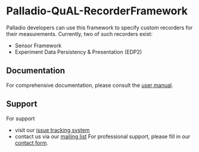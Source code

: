 # Palladio-QuAL-RecorderFramework
Palladio developers can use this framework to specify custom recorders for their measurements. Currently, two
of such recorders exist:
* Sensor Framework
* Experiment Data Persistency & Presentation (EDP2)

## Documentation
For comprehensive documentation, please consult the [user manual](https://github.com/user-attachments/files/15522186/QualityAnalysisLab.pdf).

## Support
For support
* visit our [issue tracking system](https://palladio-simulator.com/jira)
* contact us via our [mailing list](https://lists.ira.uni-karlsruhe.de/mailman/listinfo/palladio-dev)
For professional support, please fill in our [contact form](http://www.palladio-simulator.com/about_palladio/support/).
